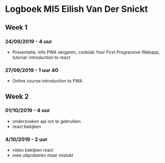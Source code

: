 # Logboek MI5 Eilish Van Der Snickt

## Week 1 
### 24/09/2019 - 4 uur
* Presentatie, info PWA vergaren, codelab Your First Progressive Webapp, tutorial: introduction to react

### 27/09/2019 - 1 uur 40
* Online course introduction to PWA

## Week 2
### 01/10/2019 - 4 uur
* onderzoeken api om te gebruiken
* react bekijken

### 4/10/2019 - 2 uur
* video bekijken react
* mee uitproberen maar mislukt

